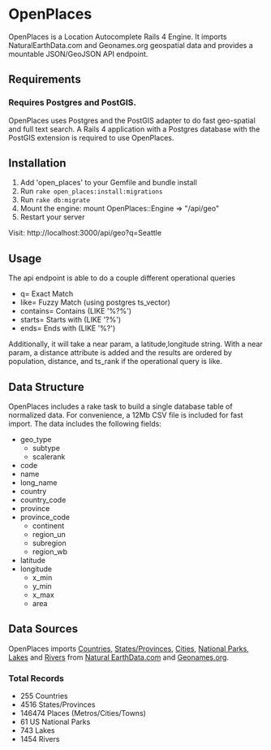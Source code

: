 # OpenPlaces

OpenPlaces is a Location Autocomplete Rails 4 Engine. It imports NaturalEarthData.com and Geonames.org geospatial data and provides a mountable JSON/GeoJSON API endpoint.

## Requirements

### Requires Postgres and PostGIS.

OpenPlaces uses Postgres and the PostGIS adapter to do fast geo-spatial and full text search. A Rails 4 application with a Postgres database with the PostGIS extension is required to use OpenPlaces.

## Installation

1. Add 'open_places' to your Gemfile and bundle install
2. Run `rake open_places:install:migrations`
3. Run `rake db:migrate`
4. Mount the engine:
	mount OpenPlaces::Engine => "/api/geo" 
5. Restart your server

Visit: http://localhost:3000/api/geo?q=Seattle

## Usage

The api endpoint is able to do a couple different operational queries

 - q=  Exact Match
 - like= Fuzzy Match (using postgres ts_vector)
 - contains=  Contains (LIKE '%?%')
 - starts=  Starts with (LIKE '?%')
 - ends= Ends with (LIKE '%?')

Additionally, it will take a near param, a latitude,longitude string. With a near param, a distance attribute is added and the results are ordered by population, distance, and ts_rank if the operational query is like.

## Data Structure

OpenPlaces includes a rake task to build a single database table of normalized data. For convenience, a 12Mb CSV file is included for fast import.  The data includes the following fields:

  - geo_type
	- subtype
	- scalerank
  - code
  - name
  - long_name
  - country
  - country_code
  - province
  - province_code
	- continent
	- region_un
	- subregion
	- region_wb
  - latitude
  - longitude
	- x_min
	- y_min
	- x_max
	- area

## Data Sources

OpenPlaces imports [Countries](http://www.naturalearthdata.com/downloads/10m-cultural-vectors/10m-admin-0-countries/), [States/Provinces](http://www.naturalearthdata.com/downloads/10m-cultural-vectors/10m-admin-1-states-provinces/), [Cities](http://www.naturalearthdata.com/downloads/10m-cultural-vectors/10m-populated-places/), [National Parks](http://www.naturalearthdata.com/downloads/10m-cultural-vectors/parks-and-protected-lands/), [Lakes](http://www.naturalearthdata.com/downloads/10m-physical-vectors/10m-rivers-lake-centerlines/) and [Rivers](http://www.naturalearthdata.com/downloads/10m-physical-vectors/10m-lakes/) from [Natural EarthData.com](http://www.naturalearthdata.com) and [Geonames.org](http://geonames.org).

### Total Records

- 255 Countries
- 4516 States/Provinces
- 146474 Places (Metros/Cities/Towns)
- 61 US National Parks
- 743 Lakes
- 1454 Rivers
